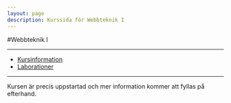 ```yaml
---
layout: page
description: Kurssida för Webbteknik I
---
```

#Webbteknik I

---
- [Kursinformation](https://coursepress.lnu.se/kurs/webbteknik-i/)
- [Laborationer](https://github.com/rk222ev/1dv403-laborationer)

---

Kursen är precis uppstartad och mer information kommer att fyllas på efterhand.
